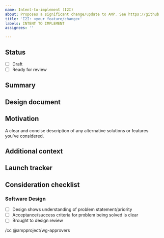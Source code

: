 ```yaml
---
name: Intent-to-implement (I2I)
about: Proposes a significant change/update to AMP. See https://github.com/ampproject/amphtml/blob/master/contributing/contributing-code.md.
title: 'I2I: <your feature/change>'
labels: INTENT TO IMPLEMENT
assignees: ''

---
```


<!--
Replace/remove all of the text in brackets, including this text.

See https://github.com/ampproject/amphtml/blob/master/contributing/contributing-code.md for help determining if you need to file an I2I for your change/fix, instructions on filling out this I2I template and how to get help if you have questions. Note that If you are implementing a minor change/fix, you likely do not need to file this I2I.

If you haven't already done so, sign the Contributor License Agreement (CLA) as soon as possible to avoid delays merging your code. A signed CLA is not necessary to submit this I2I or to send a pull request, but it will be needed before your code can be merged. See https://github.com/ampproject/amphtml/blob/master/contributing/contributing-code.md#contributor-license-agreement for more information on CLAs.
-->

## Status
- [ ] Draft
- [ ] Ready for review

<!--
Issues that aren't marked "Ready for review" are considered drafts. Draft I2Is are encouraged for complex proposals and/or those expected to impact many stakeholders or parts of the project in order to promote promote broader community awareness and get earlier feedback.
-->

## Summary

<!--
Provide a brief description of the feature/change you are planning on implementing.
-->

## Design document

<!--
Provide a link to your design document once you have one. You do not need a design document to file this I2I.
-->

## Motivation

<!--
Explain why AMP needs this change. It may be useful to describe what AMP developers/users are forced to do without it. When possible, include links to back up your claims.
-->

A clear and concise description of any alternative solutions or features you've considered.

## Additional context

<!--
Add any other information that may help people understand your I2I.
-->

## Launch tracker

<!--
The launch tracker is meant to be an easy way of sharing a project's status with others on the AMP Project.
You should add a link to the launch tracker for this work here if applicable. One ideal template and instructions can be found here: bit.ly/amp-launch-tracker
-->

## Consideration checklist
### Software Design
- [ ] Design shows understanding of problem statement/priority
- [ ] Acceptance/success criteria for problem being solved is clear
- [ ] Brought to design review
<!--
Mark as done once this design has been presented at a [Design Review](https://github.com/ampproject/amphtml/blob/master/contributing/design-reviews.md).
-->

<!--
Please cc those that you want to notify about this I2I, including a reviewer once you have found one. 
For a list of potential WGs to cc please see https://github.com/ampproject/meta/tree/master/working-groups.
Please note that the Approvers WG is cced below by default.
See https://github.com/ampproject/amphtml/blob/master/contributing/contributing-code.md for help in finding a reviewer.
-->

/cc @ampproject/wg-approvers
